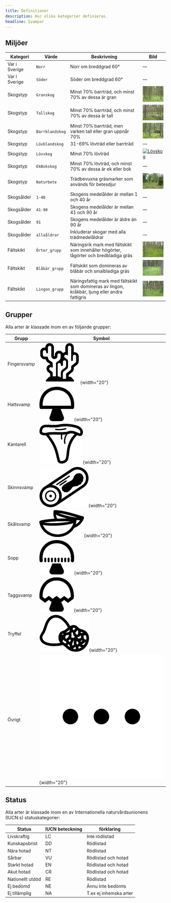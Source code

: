 ```yaml
---
title: Definitioner
description: Hur olika kategorier definieras.
headline: Svampar
---
```

## Miljöer

| Kategori      | Värde               | Beskrivning                                                                                   | Bild                                                                         |
| ------------- | ------------------- | --------------------------------------------------------------------------------------------- | ---------------------------------------------------------------------------- |
| Var i Sverige | `Norr`              | Norr om breddgrad 60°                                                                           | —                                                                            |
| Var i Sverige | `Söder`             | Söder om breddgrad 60°                                                                          | —                                                                            |
| Skogstyp      | `Granskog`          | Minst 70% barrträd, och minst 70% av dessa är gran                                            | <a href="/images/miljo/granskog.webp" target="_blank" rel="noopener noreferrer"><img src="/images/miljo/granskog.webp" alt="Granskog" width="100" loading="lazy" decoding="async" /></a>       |
| Skogstyp      | `Tallskog`          | Minst 70% barrträd, och minst 70% av dessa är tall                                            | <a href="/images/miljo/tallskog.webp" target="_blank" rel="noopener noreferrer"><img src="/images/miljo/tallskog.webp" alt="Tallskog" width="100" loading="lazy" decoding="async" /></a>       |
| Skogstyp      | `Barrblandskog`     | Minst 70% barrträd, men varken tall eller gran uppnår 70%                                      | <a href="/images/miljo/barrblandskog.webp" target="_blank" rel="noopener noreferrer"><img src="/images/miljo/barrblandskog.webp" alt="Barrblandskog" width="100" loading="lazy" decoding="async" /></a> |
| Skogstyp      | `Lövblandskog`      | 31-69% lövträd eller barrträd                                                                  | —                                                                            |
| Skogstyp      | `Lövskog`           | Minst 70% lövträd                                                                              | <a href="/images/miljo/lövskog.webp" target="_blank" rel="noopener noreferrer"><img src="/images/miljo/lövskog.webp" alt="Lövskog" width="100" loading="lazy" decoding="async" /></a>         |
| Skogstyp      | `EkBokskog`         | Minst 70% lövträd, och minst 70% av dessa är ek eller bok                                     | —                                                                            |
| Skogstyp      | `Naturbete`         | Trädbevuxna gräsmarker som används för betesdjur                                              | <a href="/images/miljo/naturbete.webp" target="_blank" rel="noopener noreferrer"><img src="/images/miljo/naturbete.webp" alt="Naturbete" width="100" loading="lazy" decoding="async" /></a>     |
| Skogsålder    | `1-40`              | Skogens medelålder är mellan 1 och 40 år                                                      | —                                                                            |
| Skogsålder    | `41-90`             | Skogens medelålder är mellan 41 och 90 år                                                     | —                                                                            |
| Skogsålder    | `91`                | Skogens medelålder är äldre än 90 år                                                          | —                                                                            |
| Skogsålder    | `allaåldrar`        | Inkluderar skogar med alla trädmedelåldrar                                                    | —                                                                            |
| Fältskikt     | `Örter_grupp`       | Näringsrik mark med fältskikt som innehåller högörter, lågörter och bredbladiga gräs           | <a href="/images/miljo/lagort.webp" target="_blank" rel="noopener noreferrer"><img src="/images/miljo/lagort.webp" alt="Örter" width="100" loading="lazy" decoding="async" /></a>            |
| Fältskikt     | `Blåbär_grupp`      | Fältskikt som domineras av blåbär och smalbladiga gräs                                         | <a href="/images/miljo/blabar.webp" target="_blank" rel="noopener noreferrer"><img src="/images/miljo/blabar.webp" alt="Blåbär" width="100" loading="lazy" decoding="async" /></a>           |
| Fältskikt     | `Lingon_grupp`      | Näringsfattig mark med fältskikt som domineras av lingon, kråkbär, ljung eller andra fattigris | <a href="/images/miljo/lingon.webp" target="_blank" rel="noopener noreferrer"><img src="/images/miljo/lingon.webp" alt="Lingon" width="100" loading="lazy" decoding="async" /></a>           |

## Grupper
Alla arter är klassade inom en av följande grupper: 

| Grupp | Symbol |
|---|---|
| Fingersvamp | ![fingersvamp](images/svampgrupp/fingersvamp.webp){width="20"} |
| Hattsvamp | ![hattsvamp](images/svampgrupp/hattsvamp.webp){width="20"}|
| Kantarell | ![kantarell](images/svampgrupp/kantarell.webp){width="20"}|
| Skinnsvamp | ![skinnsvamp](images/svampgrupp/skinnsvamp.webp){width="20"}|
| Skålsvamp | ![skålsvamp](images/svampgrupp/skalsvamp.webp){width="20"}|
| Sopp | ![sopp](images/svampgrupp/sopp.webp){width="20"}|
| Taggsvamp | ![taggsvamp](images/svampgrupp/taggsvamp.webp){width="20"}|
| Tryffel | ![tryffel](images/svampgrupp/tryffel.webp){width="20"}|
| Övrigt | ![övrigt](images/svampgrupp/ovrigt.webp){width="20"}| 

## Status
Alla arter är klassade inom en av Internationella naturvårdsunionens (IUCN:s) statuskategorier: 

| Status | IUCN beteckning | förklaring
|---|---|---|
| Livskraftig  | LC  | Inte rödlistad |
| Kunskapsbrist  | DD | Rödlistad |
| Nära hotad  | NT | Rödlistad |
| Sårbar  | VU |  Rödlistad och hotad |
| Starkt hotad  | EN |  Rödlistad och hotad |
| Akut hotad  | CR |  Rödlistad och hotad |
| Nationellt utdöd  | RE | Rödlistad |
| Ej bedömd  | NE | Ännu inte bedömts |
| Ej tillämplig  | NA | T.ex ej inhemska arter | 
